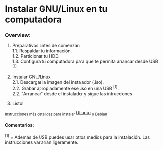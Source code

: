 # Instalar GNU/Linux en tu computadora

### Overview:

1. Preparativos antes de comenzar:  
1.1. Respaldar tu información.  
1.2. Particionar tu HDD.  
1.3. Configura tu computadora para que te permita arrancar desde USB <sup>[1]</sup>.  

2. Instalar GNU/Linux  
2.1. Descargar la imagen del instalador (.iso).  
2.2. Grabar apropiadamente  ese .iso en una USB <sup>[1]</sup>.   
2.2. "Arrancar" desde el instalador y sigue las intrucciones  

3. Listo!

<sub>Instrucciones más detalldas para instalar</sub> [Ubuntu](Ubuntu/Instalando_Ubuntu.md) <sub>o Debian </sub>

#### Comentarios:
<sup>[1]</sup> = Además de USB puedes usar otros medios para la instalación. Las instrucciones variarían ligeramente.

